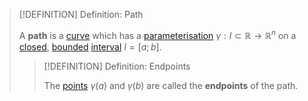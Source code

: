 >[!DEFINITION] Definition: Path
>
>A **path** is a [curve](../Curve.md) which has a [parameterisation](../../../../Analysis/Vector%20Analysis/Curve%20Parameterisations/Curve%20Parameterisation.md) $\gamma: I \subset \mathbb{R} \to \mathbb{R}^n$ on a [closed](../../../../Set%20Theory/Ordering/Intervals.md), [bounded](../../../../Set%20Theory/Ordering/Bounds.md) [interval](../../../../Set%20Theory/Ordering/Intervals.md) $I = [a;b]$.
>
>>[!DEFINITION] Definition: Endpoints
>>
>>The [points](../../Points%20and%20Vectors/Points%20in%20Geometry.md) $\gamma (a)$ and $\gamma (b)$ are called the **endpoints** of the path.
>>
>